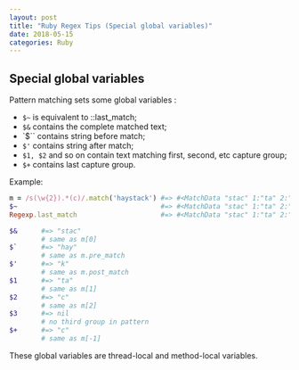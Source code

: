```yaml
---
layout: post
title: "Ruby Regex Tips (Special global variables)"
date: 2018-05-15
categories: Ruby
---
```


## Special global variables

Pattern matching sets some global variables :

- `$~` is equivalent to ::last_match;
- `$&` contains the complete matched text;
- `$\`` contains string before match;
- `$'` contains string after match;
- `$1, $2` and so on contain text matching first, second, etc capture group;
- `$+` contains last capture group.

Example:

```ruby
m = /s(\w{2}).*(c)/.match('haystack') #=> #<MatchData "stac" 1:"ta" 2:"c">
$~                                    #=> #<MatchData "stac" 1:"ta" 2:"c">
Regexp.last_match                     #=> #<MatchData "stac" 1:"ta" 2:"c">

$&      #=> "stac"
        # same as m[0]
$`      #=> "hay"
        # same as m.pre_match
$'      #=> "k"
        # same as m.post_match
$1      #=> "ta"
        # same as m[1]
$2      #=> "c"
        # same as m[2]
$3      #=> nil
        # no third group in pattern
$+      #=> "c"
        # same as m[-1]
```

These global variables are thread-local and method-local variables.

